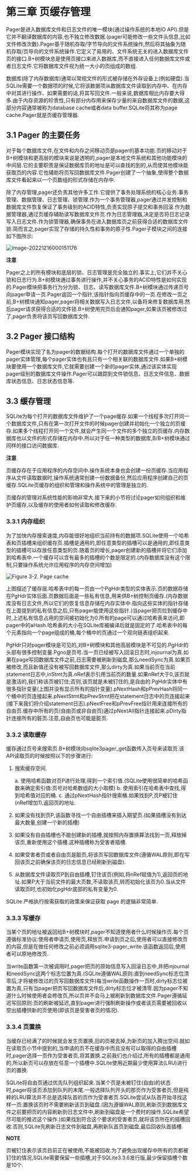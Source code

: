# 第三章 页缓存管理

Pager是进入数据库文件和日志文件的唯一模块(通过操作系统的本地IO API).但是它并不翻译数据库的内容,也不独立修改数据.(pager可能修改一些文件头信息,比如文件修改次数).Pager基于随机存取/字节导向的文件系统操作,然后将其抽象为随机存取/页导向的文件系统操作.它定义了易用的、文件系统无关的进入数据库文件页的接口.B+树模块总是使用页接口来进入数据库,而不直接进入任何数据库文件或者日志文件.它将数据库文件视为统一大小的页组成的数组.

数据库(除了内存数据库)通常以常规文件的形式被存储在外存设备上(例如硬盘).当SQLite需要一个数据项的时候,它将该数据项从数据库文件读取到内存中、在内存中对其进行操作、如果需要的话,将其写回文件.一般来说,数据库相比内存要大得多.由于内存资源的珍贵性,只有部分内存用来保存少量的来自数据库文件的数据,这部分内容通常被称为database cache或者data buffer.SQLite将其称为page cache.Pager就是页缓存管理器.

## 3.1 Pager 的主要任务

对于每个数据库文件,在文件和内存之间移动页是pager的基本功能.页的移动对于B+树模块和更高层的模块来说是透明的,pager是本地文件系统和其他功能模块的中间层.它的主要职责是保证数据库页的地址是可以查找的到的,从而使其他模块能获取页的内容.它也辅助将页写回数据库文件.Pager创建了一个抽象,使得整个数据库文件看起来以一个页数组的形式存储在内存中.

除了内存管理,pager还负责其他许多工作.它提供了事务处理系统的核心业务:事务管理、数据管理、日志管理、锁管理.作为一个事务管理器,pager通过并发控制和数据库文件恢复保证了事务级别的ACID特性,负责实现原子提交和事务回滚.作为数据管理器,通过页缓存辅助读写数据库文件页.作为日志管理器,决定是否将日志记录写入日志文件.作为锁管理器,确保事务在进入数据库页之前获得合适的数据库文件锁.简而言之,pager实现了存储的持久性和事务的原子性.Pager子模块之间的连接如下图所示:

![image-20221216000151176](pic/03.PageCacheManagement/image-20221216000151176.png)

**注意**

Pager之上的所有模块和底层的锁、日志管理是完全独立的.事实上,它们并不关心锁和日志行为.B+树模块通过事务进行操作,并不关心事务的ACID特性是如何实现的.Pager模块把事务行为分为锁、日志、读写数据库文件.B+树模块通过传递页号向pager申请一页.Pager返回一个指针,该指针指向页缓存中的一页.在修改一页之前,B+树模块通知pager,pager将相关数据写入日志文件,以备将来修复数据库用.然后pager请求获得合适的文件锁.B+树使用完页后会通知pager,如果该页被修改过了,pager负责将该页写回数据库文件.

## 3.2 Pager 接口结构

Pager模块实现了名为pager的数据结构.每个打开的数据库文件通过一个单独的pager实体管理,每个pager实体也有且只有一个相关联的数据库文件.如果B+树模块要使用一个数据库文件,它就需要创建一个新的pager实体,通过该实体实现pager级别的数据库文件操作.Pager可以跟踪到文件锁信息、日志文件信息、数据库状态信息、日志状态信息等.

## 3.3 缓存管理

SQLite为每个打开的数据库文件维护了一个page缓存.如果一个线程多次打开同一个数据库文件,只有在第一次打开文件的时候pager创建并初始化一个独立的页缓存.如果多个线程打开同一个文件,就会产生同一个文件的多个独立的页缓存.内存数据库也以文件的形式存储在内存中.所以对于任一种类型的数据库,B/B+树模块通过同样的接口访问数据库.

**注意**

页缓存存在于应用程序的内存空间中.操作系统本身也会创建一份页缓存.当应用程序从文件读取数据时,操作系统通常创建一份数据备份,然后应用程序创建自己的页缓存.SQLite页缓存的组织和管理和操作系统中的管理是独立的.

页缓存的管理对系统性能的影响非常大.接下来的小节将讨论pager如何组织和维护页缓存,以及缓存的使用者如何读取和修改缓存.

### 3.3.1 内存组织

为了加快内存搜索速度,内存能很好地组织当前持有的数据项.SQLite使用一个哈希表和页插槽来组织缓存页.插槽是通用的,即任意类型的插槽可以是通用的,即任意类型的插槽可以存放任意类型的页.随着页的增长,pager创建新的插槽并将它们添加到哈希表中.一个缓存可以含有最多的插槽的个数是限定的.(内存数据库没有这个限制,只要操作系统允许应用程序的内存空间增加)

![Figure 3-2. Page cache](pic/03.PageCacheManagement/Figure3-2.PageCache.png)

上图描述了缓存层.哈希表中的每一页由一个PgHdr类型的实体表示.页的数据存储在PgHdr实体后面.页数据后面是一些私有信息,用来供B+树控制页缓存.(内存数据库没有日志文件,所以它们的恢复信息存储在内存实体中.指向这些实体的指针存储在上面提到的私有信息之后,只有pager能使用这些指针.)当pager把页拉到缓存中时,上述私有信息占用的空间被初始化为0.所有的page可以通过哈希表来访问,即pager中的aHash.哈希表的大小在SQLite库被编译后就是固定的了.哈希表中的每个元素指向一个page组成的桶,每个桶中的页通过一个双向链表组织起来.

PgHdr只对pager模块是可见的,对B+树模块和其他高层模块是不可见的.PgHdr的头部有很多控制变量.Pgno是页号.当一页已经被写入回滚日志时,injournal为真.如果在page写回数据库文件之前,日志需要被刷新到磁盘,那么needSync为真.如果页被修改,而且新值还没有被写回数据库文件,那么dirty为真.如果当前页在当前statement日志中,inStmt为真.nRef表示引用当前页的数量.如果nRef大于0,该页就是激活的,我们称该页被钉住;否则,该页就是未被钉住的,是自由的.PgHdr实体中有很多指针变量(上图并没有显示所有的指针变量).pNextHash和pPrevHash将同一个桶中的页连接起来.pNextStmt和pPrevStmt把在statement日志中的页连接起来(接下来我们将介绍statement日志).pNextFree和pPrevFree指针用来连接所有的自由页.缓存中所有的页(自由页或非自由页)通过pNextAll指针连接起来.pDirty指针连接所有的脏页.注意,自由页也可能是脏页.

### 3.3.2 读取缓存

缓存通过页号来搜索页.B+树模块向sqlite3pager_get函数传入页号来读取页.该API读取页的时候按照以下的步骤进行:

 1. 搜索缓存空间.

 	a. 使用哈希函数对页P进行处理,得到一个索引值.(SQLite使用很简单的哈希函数来确定索引值:页号对哈希数组的大小取模)
 	b. 使用索引在哈希表中查找,得到哈希值对应的桶.
 	c. 通过pNextHash指针搜索桶.如果找到P,页P被钉住(nRef增加1),返回页的地址.
 2. 如果没有找到页P,该函数寻找一个自由插槽来插入期望页.(如果插槽没有到达最大数量,创建一个新的插槽)
 3. 如果没有自由插槽也不能创建新的插槽,就按照内存置换算法找到一页,释放掉该页,重新使用这个插槽.这种插槽称为受害者插槽.
 4. 如果受害者页或者自由页是脏页,将该页写回数据库文件(遵循WAL原则,即在写回该页之前确保该页的日志信息已经刷新到磁盘).
 5. 从数据库文件读取页P到自由插槽,钉住该页(例如,将nRef赋值为1),返回页的地址.如果P大于当前文件的最大页数,不读取该页,转而初始化该页为0.当从文件读取页时,也初始化pgHdr底部的私有变量为0.

SQLite 严格执行按需获取的政策来保证获取 page 的逻辑非常简单.

### 3.3.3 写缓存

当某个页的地址被返回给B+树模块时,pager不知道使用者什么时候操作页.每个页遵循标准协议:使用者申请页,使用页,释放页.申请到页之后,使用者可以直接修改页的内容,但是在做任何修改之前必须调用sqlite3-pager_write.该函数返回后,使用者可以原地修改页.

当write函数第一次被调用时,pager把页的原始信息写入回滚日志中,并把injournal和needSync这两个标志位置为真.(SQLite遵循WAL原则:直到needSync标志位清零后,才将被修改过的页写回数据库文件)每当write函数操作一页时,dirty标志位被置为真,只有当pager把页写回数据库文件后,dirty标志位才被清零.因为pager不知道什么时候使用者会修改页,所以页并不会马上被刷新到数据库文件.Pager遵循延迟写回原则:页的刷新被延迟,直到pager进行强制刷新操作或者该页需要被回收以空出插槽供新的页使用(即该页是受害者页的情况).

### 3.3.4 页置换

当缓存已经满了的时候就会发生页置换,旧的页被去掉,为新页的加入腾出空间.就如在读取页小节中提到的,当申请的页不在缓存中而且没有可以取得的自由插槽时,pager选择一页作为受害者页,将其置换.之前我们也介绍过,所有的插槽都是通用的,所以新页可以存放在任意一个插槽中.SQLite使用近期最少使用算法(LRU)进行页的置换.

SQLite将自由页通过优先队列组织起来.当某个页是未被钉住(自由)的状态时,pager将该页添加到队列的末尾.一般选择队列开头的那页作为受害者页,但是纯粹的LRU算法并不总是选择队首的页作为受害者页.SQLite尝试从队首开始寻找这样一页:置换该页时不需要刷新该页到磁盘.(因为遵循WAL原则,刷新页到数据库文件之前要把页的内容刷新到日志文件中,刷新到磁盘是一个费时的操作,SQLite希望尽可能的推迟这个操作.)如果找到符合这个要求的受害者页,就将该页所在的插槽回收.否则,SQLite先刷新日志文件到磁盘,再刷新队首页到磁盘,最后回收队首插槽.

**NOTE**

页被钉住表示该页目前正在被使用,不能被回收.为了避免出现缓存中所有的页都被钉住的情况,SQLite需要保留一些插槽,对于SQLite3.3.6发行版,最少保留插槽个数是10个.

